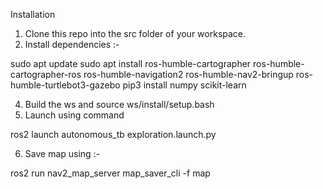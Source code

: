 Installation
1. Clone this repo into the src folder of your workspace.
2. Install dependencies :-

sudo apt update
sudo apt install ros-humble-cartographer ros-humble-cartographer-ros ros-humble-navigation2 ros-humble-nav2-bringup ros-humble-turtlebot3-gazebo
pip3 install numpy scikit-learn

4. Build the ws and source ws/install/setup.bash
5. Launch using command
   
ros2 launch autonomous_tb exploration.launch.py

6. Save map using :-

ros2 run nav2_map_server map_saver_cli -f map

